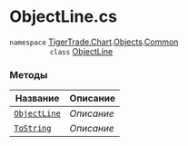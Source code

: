 
# ObjectLine.cs
`namespace` [TigerTrade.Chart](../../../../TigerTrade.Chart.md).[Objects](../../../../TigerTrade.Chart/Objects.md).[Common](../../../../TigerTrade.Chart/Objects/Common.md)  
&nbsp;&nbsp;&nbsp;&nbsp;&nbsp;&nbsp;&nbsp;&nbsp;&nbsp;&nbsp;&nbsp;&nbsp;&nbsp;&nbsp;&nbsp;&nbsp;&nbsp;&nbsp;`class` [ObjectLine](../ObjectLine.cs.md)

### Методы
| Название | Описание |
| --- | --- |
| [`ObjectLine`](./Методы/ObjectLine.md) | *Описание* |
| [`ToString`](./Методы/ToString.md) | *Описание* |

